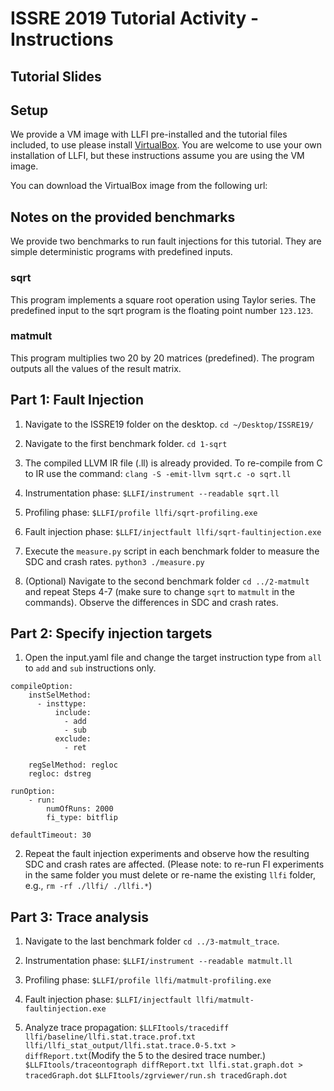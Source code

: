 # ISSRE 2019 Tutorial Activity - Instructions

## Tutorial Slides



## Setup
We provide a VM image with LLFI pre-installed and the tutorial files included, to use please install [VirtualBox](https://www.virtualbox.org/wiki/Downloads).
You are welcome to use your own installation of LLFI, but these instructions assume you are using the VM image.

You can download the VirtualBox image from the following url: 

## Notes on the provided benchmarks
We provide two benchmarks to run fault injections for this tutorial. They are simple deterministic programs with predefined inputs.

### sqrt
This program implements a square root operation using Taylor series. The predefined input to the sqrt program is the floating point number `123.123`.

### matmult
This program multiplies two 20 by 20 matrices (predefined). The program outputs all the values of the result matrix.

## Part 1: Fault Injection
1. Navigate to the ISSRE19 folder on the desktop.
`cd ~/Desktop/ISSRE19/`

2. Navigate to the first benchmark folder.
`cd 1-sqrt`

3. The compiled LLVM IR file (.ll) is already provided. To re-compile from C to IR use the command:
`clang -S -emit-llvm sqrt.c -o sqrt.ll`

4. Instrumentation phase:
`$LLFI/instrument --readable sqrt.ll`

5. Profiling phase:
`$LLFI/profile llfi/sqrt-profiling.exe`

6. Fault injection phase:
`$LLFI/injectfault llfi/sqrt-faultinjection.exe`

7. Execute the `measure.py` script in each benchmark folder to measure the SDC and crash rates.
`python3 ./measure.py`

8. (Optional) Navigate to the second benchmark folder `cd ../2-matmult` and repeat Steps 4-7 (make sure to change `sqrt` to `matmult` in the commands). Observe the differences in SDC and crash rates.


## Part 2: Specify injection targets

1. Open the input.yaml file and change the target instruction type from `all` to `add` and `sub` instructions only.

```
compileOption:
    instSelMethod:
      - insttype:
          include: 
            - add
            - sub
          exclude:
            - ret

    regSelMethod: regloc
    regloc: dstreg

runOption:
    - run:
        numOfRuns: 2000
        fi_type: bitflip
        
defaultTimeout: 30

```

2. Repeat the fault injection experiments and observe how the resulting SDC and crash rates are affected. (Please note: to re-run FI experiments in the same folder you must delete or re-name the existing `llfi` folder, e.g., `rm -rf ./llfi/ ./llfi.*`)


## Part 3: Trace analysis
1. Navigate to the last benchmark folder `cd ../3-matmult_trace`.

2. Instrumentation phase:
`$LLFI/instrument --readable matmult.ll`

5. Profiling phase:
`$LLFI/profile llfi/matmult-profiling.exe`

6. Fault injection phase:
`$LLFI/injectfault llfi/matmult-faultinjection.exe`

7. Analyze trace propagation:
`$LLFItools/tracediff llfi/baseline/llfi.stat.trace.prof.txt llfi/llfi_stat_output/llfi.stat.trace.0-5.txt > diffReport.txt`(Modify the 5 to the desired trace number.)
`$LLFItools/traceontograph diffReport.txt llfi.stat.graph.dot > tracedGraph.dot`
`$LLFItools/zgrviewer/run.sh tracedGraph.dot`


